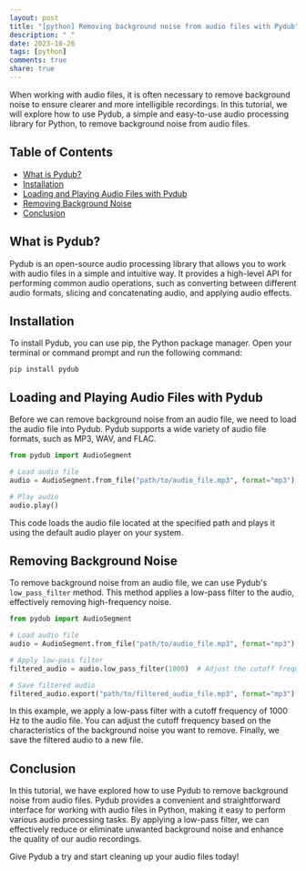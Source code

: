 ```yaml
---
layout: post
title: "[python] Removing background noise from audio files with Pydub"
description: " "
date: 2023-10-26
tags: [python]
comments: true
share: true
---
```


When working with audio files, it is often necessary to remove background noise to ensure clearer and more intelligible recordings. In this tutorial, we will explore how to use Pydub, a simple and easy-to-use audio processing library for Python, to remove background noise from audio files.

## Table of Contents

- [What is Pydub?](#what-is-pydub)
- [Installation](#installation)
- [Loading and Playing Audio Files with Pydub](#loading-and-playing-audio-files-with-pydub)
- [Removing Background Noise](#removing-background-noise)
- [Conclusion](#conclusion)

## What is Pydub?

Pydub is an open-source audio processing library that allows you to work with audio files in a simple and intuitive way. It provides a high-level API for performing common audio operations, such as converting between different audio formats, slicing and concatenating audio, and applying audio effects.

## Installation

To install Pydub, you can use pip, the Python package manager. Open your terminal or command prompt and run the following command:

```
pip install pydub
```

## Loading and Playing Audio Files with Pydub

Before we can remove background noise from an audio file, we need to load the audio file into Pydub. Pydub supports a wide variety of audio file formats, such as MP3, WAV, and FLAC.

```python
from pydub import AudioSegment

# Load audio file
audio = AudioSegment.from_file("path/to/audio_file.mp3", format="mp3")

# Play audio
audio.play()
```

This code loads the audio file located at the specified path and plays it using the default audio player on your system.

## Removing Background Noise

To remove background noise from an audio file, we can use Pydub's `low_pass_filter` method. This method applies a low-pass filter to the audio, effectively removing high-frequency noise.

```python
from pydub import AudioSegment

# Load audio file
audio = AudioSegment.from_file("path/to/audio_file.mp3", format="mp3")

# Apply low-pass filter
filtered_audio = audio.low_pass_filter(1000)  # Adjust the cutoff frequency as needed

# Save filtered audio
filtered_audio.export("path/to/filtered_audio_file.mp3", format="mp3")
```

In this example, we apply a low-pass filter with a cutoff frequency of 1000 Hz to the audio file. You can adjust the cutoff frequency based on the characteristics of the background noise you want to remove. Finally, we save the filtered audio to a new file.

## Conclusion

In this tutorial, we have explored how to use Pydub to remove background noise from audio files. Pydub provides a convenient and straightforward interface for working with audio files in Python, making it easy to perform various audio processing tasks. By applying a low-pass filter, we can effectively reduce or eliminate unwanted background noise and enhance the quality of our audio recordings.

Give Pydub a try and start cleaning up your audio files today!